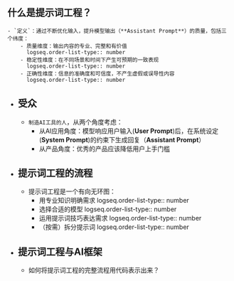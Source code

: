 ## **什么是提示词工程？**
	- `定义`：通过不断优化输入，提升模型输出（**Assistant Prompt**）的质量，包括三个纬度：
		- 质量维度：输出内容的专业、完整和有价值
		  logseq.order-list-type:: number
		- 稳定性维度：在不同场景和时间下产生可预期的一致表现
		  logseq.order-list-type:: number
		- 正确性维度：信息的准确度和可信度，不产生虚假或误导性内容
		  logseq.order-list-type:: number
- ## **受众**
	- `制造AI工具的人`，从两个角度考虑：
		- 从AI应用角度：模型响应用户输入(**User Prompt**)后，在系统设定(**System Prompt**)的约束下生成回复（**Assistant Prompt**）
		- 从产品角度：优秀的产品应该降低用户上手门槛
- ## **提示词工程的流程**
	- 提示词工程是一个有向无环图：
		- 用专业知识明确需求
		  logseq.order-list-type:: number
		- 选择合适的模型
		  logseq.order-list-type:: number
		- 运用提示词技巧表达需求
		  logseq.order-list-type:: number
		- （按需）拆分提示词
		  logseq.order-list-type:: number
- ## **提示词工程与AI框架**
	- 如何将提示词工程的完整流程用代码表示出来？